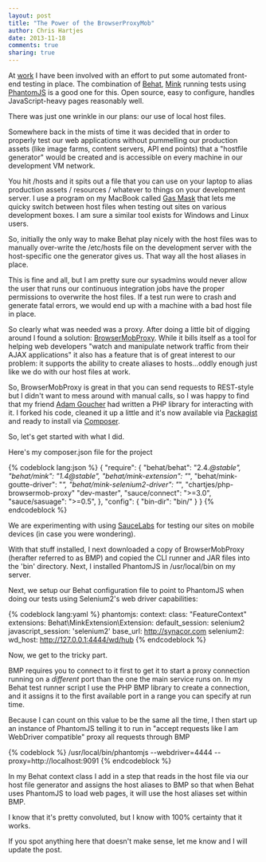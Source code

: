 ```yaml
---
layout: post
title: "The Power of the BrowserProxyMob"
author: Chris Hartjes
date: 2013-11-18
comments: true
sharing: true
---
```

At [work](http://synacor.com) I have been involved with an effort to put some
automated front-end testing in place. The combination of [Behat](http://behat.org),
[Mink](http://mink.behat.org) running tests using [PhantomJS](http://phantomjs.org)
is a good one for this. Open source, easy to configure, handles JavaScript-heavy
pages reasonably well.

There was just one wrinkle in our plans: our use of local host files.

Somewhere back in the mists of time it was decided that in order to properly
test our web applications without pummelling our production assets (like
image farms, content servers, API end points) that a "hostfile generator"
would be created and is accessible on every machine in our development VM
network.

You hit <hostname>/hosts and it spits out a file that you can use on your
laptop to alias production assets / resources / whatever to things on your
development server. I use a program on my MacBook called [Gas Mask](http://www.clockwise.ee/gasmask/)
that lets me quicky switch between host files when testing out sites on
various development boxes. I am sure a similar tool exists for Windows and
Linux users.

So, initially the only way to make Behat play nicely with the host files was
to manually over-write the /etc/hosts file on the development server with
the host-specific one the generator gives us. That way all the host aliases
in place.

This is fine and all, but I am pretty sure our sysadmins would never allow
the user that runs our continuous integration jobs have the proper permissions
to  overwrite the host files. If a test run were to crash and generate fatal
errors, we would end up with a machine with a bad host file in place.

So clearly what was needed was a proxy. After doing a little bit of digging
around I found a solution: [BrowserMobProxy](http://bmp.lightbody.net/). While
it bills itself as a tool for helping web developers "watch and manipulate
network traffic from their AJAX applications" it also has a feature that
is of great interest to our problem: it supports the ability to create aliases
to hosts...oddly enough just like we do with our host files at work.

So, BrowserMobProxy is great in that you can send requests to REST-style but
I didn't want to mess around with manual calls, so I was happy to find that
my friend [Adam Goucher](http://element34.ca) had written a PHP library for
interacting with it. I forked his code, cleaned it up a little and it's
now available via [Packagist](https://packagist.org/packages/chartjes/php-browsermob-proxy)
and ready to install via [Composer](http://getcomposer.org).

So, let's get started with what I did.

Here's my composer.json file for the project

{% codeblock lang:json %}
{
    "require": {
        "behat/behat": "2.4.*@stable",
        "behat/mink": "1.4@stable",
        "behat/mink-extension": "*",
        "behat/mink-goutte-driver": "*",
        "behat/mink-selenium2-driver": "*",
        "chartjes/php-browsermob-proxy" "dev-master",
        "sauce/connect": ">=3.0",
        "sauce/sasuage": ">=0.5",
    },
    "config": {
        "bin-dir": "bin/"
    }
}
{% endcodeblock %}

We are experimenting with using [SauceLabs](http://sauce.io) for testing our
sites on mobile devices (in case you were wondering).

With that stuff installed, I next downloaded a copy of BrowserMobProxy (herafter referred to as BMP) and
copied the CLI runner and JAR files into the 'bin' directory. Next, I installed
PhantomJS in /usr/local/bin on my server.

Next, we setup our Behat configuration file to point to PhantomJS when doing
our tests using Selenium2's web driver capabilities:

{% codeblock lang:yaml %}
phantomjs:
    context:
        class: "FeatureContext"
    extensions:
        Behat\MinkExtension\Extension:
            default_session: selenium2
            javascript_session: 'selenium2'
            base_url: http://synacor.com
            selenium2:
                wd_host: http://127.0.0.1:4444/wd/hub
{% endcodeblock %}

Now, we get to the tricky part.

BMP requires you to connect to it first to get it to start a
proxy connection running on a *different* port than the one the main service
runs on. In my Behat test runner script I use the PHP BMP library to create
a connection, and it assigns it to the first available port in a range you
can specify at run time.

Because I can count on this value to be the same all the time, I then start
up an instance of PhantomJS telling it to run in "accept requests like I am
WebDriver compatible" proxy all requests through BMP

{% codeblock %}
/usr/local/bin/phantomjs --webdriver=4444 --proxy=http://localhost:9091
{% endcodeblock %}


In my Behat context class I add in a step that reads in the host file via
our host file generator and assigns the host aliases to BMP so that when
Behat uses PhantomJS to load web pages, it will use the host aliases set
within BMP.

I know that it's pretty convoluted, but I know with 100% certainty that it
works.

If you spot anything here that doesn't make sense, let me know and I will
update the post.
